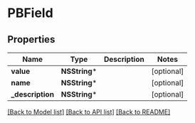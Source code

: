 # PBField

## Properties
Name | Type | Description | Notes
------------ | ------------- | ------------- | -------------
**value** | **NSString*** |  | [optional] 
**name** | **NSString*** |  | [optional] 
**_description** | **NSString*** |  | [optional] 

[[Back to Model list]](../README.md#documentation-for-models) [[Back to API list]](../README.md#documentation-for-api-endpoints) [[Back to README]](../README.md)


